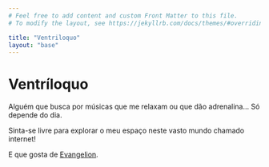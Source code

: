 ```yaml
---
# Feel free to add content and custom Front Matter to this file.
# To modify the layout, see https://jekyllrb.com/docs/themes/#overriding-theme-defaults

title: "Ventriloquo"
layout: "base"
---
```


# Ventríloquo

Alguém que busca por músicas que me relaxam ou que dão adrenalina…
Só depende do dia.

Sinta-se livre para explorar o meu espaço neste vasto mundo chamado internet!

E que gosta de [Evangelion](https://www.netflix.com/br/title/81033445?source=35).

